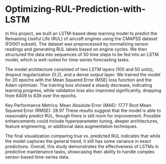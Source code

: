 # Optimizing-RUL-Prediction-with-LSTM

In this project, we built an LSTM-based deep learning model to predict the Remaining Useful Life (RUL) of aircraft engines using the CMAPSS dataset (FD001 subset). The dataset was preprocessed by normalizing sensor readings and generating RUL labels based on engine cycles. We then structured the data into sequences of 50 time steps to be fed into an LSTM model, which is well-suited for time-series forecasting tasks.

The model architecture consisted of two LSTM layers (100 and 50 units), dropout regularization (0.2), and a dense output layer. We trained the model for 20 epochs with the Mean Squared Error (MSE) loss function and the Adam optimizer. The training loss showed a steady decrease, indicating learning progress, while validation loss also improved significantly, dropping from 6409 to 839 over the epochs.

Key Performance Metrics:
Mean Absolute Error (MAE): 17.77
Root Mean Squared Error (RMSE): 28.97
These results suggest that the model is able to reasonably predict RUL, though there is still room for improvement. Possible enhancements could include hyperparameter tuning, deeper architectures, feature engineering, or additional data augmentation techniques.

The final visualization comparing true vs. predicted RUL indicates that while the model captures the general trend, it still has some variance in exact predictions. Overall, this study demonstrates the effectiveness of LSTMs in predictive maintenance tasks, showcasing their ability to handle complex sensor-based time-series data.
